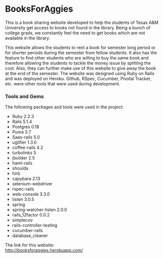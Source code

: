 # BooksForAggies

This is a book sharing website developed to help the students of Texas A&M University get access to books not found in the library. Being a bunch of college grads, we constantly feel the need to get books which are not available in the library. 

This website allows the students to rent a book for semester long period or for shorter periods during the semester from fellow students. It also has the feature to find other students who are willing to buy the same book and therefore allowing the students to tackle the money issue by splitting the cost. Also, they can further make use of this website to give away the book at the end of the semester. The website was designed using Ruby on Rails and was deployed on Heroku. Github, RSpec, Cucumber, Pivotal Tracker, etc. were other tools that were used during development.

### Tools and Gems
The following packages and tools were used in the project: <br />
 - Ruby 2.2.3 <br />
 - Rails 5.1.4 <br />
 - Postgres 0.18 <br />
 - Puma 3.7 <br />
 - Saas-rails 5.0 <br />
 - uglifier 1.3.0 <br />
 - coffee-rails 4.2 <br />
 - turbolinks 5 <br />
 - jbuilder 2.5 <br />
 - haml-rails <br />
 - shoulda <br />
 - hirb <br />
 - capybara 2.13 <br />
 - selenium-webdriver <br />
 - rspec-rails <br />
 - web-console 3.3.0 <br />
 - listen 3.0.5 <br />
 - spring <br />
 - spring-watcher-listen 2.0.0 <br />
 - rails_12factor 0.0.2 <br />
 - simplecov <br />
 - rails-controller-testing <br />
 - cucumber-rails <br />
 - database_cleaner <br />
 
 The link for this website: <br />
 http://booksforaggies.herokuapp.com/

